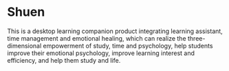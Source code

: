 # Shuen
This is a desktop learning companion product integrating learning assistant, time management and emotional healing, which can realize the three-dimensional empowerment of study, time and psychology, help students improve their emotional psychology, improve learning interest and efficiency, and help them study and life.
